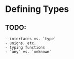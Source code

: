 # Defining Types

## TODO:

    - interfaces vs. `type`
    - unions, etc.
    - typing functions
    - `any` vs. `unknown`
